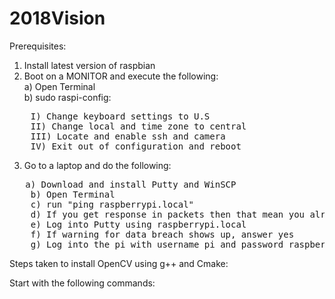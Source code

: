 # 2018Vision

Prerequisites:
1) Install latest version of raspbian
2) Boot on a MONITOR and execute the following:<br />
	a) Open Terminal<br />
	b) sudo raspi-config:<br />
<pre>    I) Change keyboard settings to U.S
    II) Change local and time zone to central
    III) Locate and enable ssh and camera
    IV) Exit out of configuration and reboot</pre> 
3) Go to a laptop and do the following: <br />
<pre>	a) Download and install Putty and WinSCP
	b) Open Terminal
	c) run "ping raspberrypi.local"
	d) If you get response in packets then that mean you already have a variable to store the IP
	e) Log into Putty using raspberrypi.local 
	f) If warning for data breach shows up, answer yes
	g) Log into the pi with username pi and password raspberry </pre>

Steps taken to install OpenCV using g++ and Cmake:

Start with the following commands:
